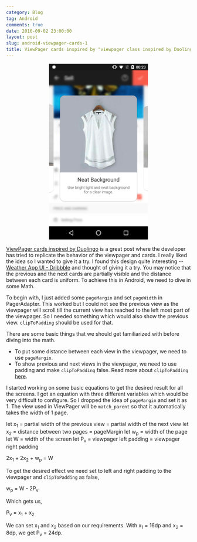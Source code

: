 ```yaml
---
category: Blog
tag: Android
comments: true
date: 2016-09-02 23:00:00
layout: post
slug: android-viewpager-cards-1
title: ViewPager cards inspired by "viewpager class inspired by Duolingo"
---
```


<p align="center">
	<img src="/assets/images/android_blur_img1.png"/>
</p>

[ViewPager cards inspired by Duolingo](https://rubensousa.github.io/2016/08/viewpagercards) is a great post where the developer has tried to replicate the behavior of the viewpager and cards. I really liked the idea so I wanted to give it a try. I found this design quite interesting -- [Weather App UI - Dribbble](https://dribbble.com/shots/2817827-Weather-App-UI) and thought of giving it a try. You may notice that the previous and the next cards are partially visible and the distance between each card is uniform. To achieve this in Android, we need to dive in some Math.

To begin with, I just added some `pageMargin` and set `pageWidth` in PagerAdapter. This worked but I could not see the previous view as the viewpager will scroll till the current view has reached to the left most part of the viewpager. So I needed something which would also show the previous view. `clipToPadding` should be used for that.

There are some basic things that we should get familiarized with before diving into the math.

 - To put some distance between each view in the viewpager, we need to use `pageMargin`.
 - To show previous and next views in the viewpager, we need to use padding and make `clipToPadding` false. Read more about `clipToPadding` [here](https://developer.android.com/reference/android/view/ViewGroup.html#attr_android:clipToPadding).

I started working on some basic equations to get the desired result for all the screens. I got an equation with three different variables which would be very difficult to configure. So I dropped the idea of `pageMargin` and set it as 1. The view used in ViewPager will be `match_parent` so that it automatically takes the width of 1 page.

let x<sub>1</sub> = partial width of the previous view = partial width of the next view
let x<sub>2</sub> = distance between two pages = pageMargin
let w<sub>p</sub> = width of the page
let W = width of the screen
let P<sub>v</sub> = viewpager left padding = viewpager right padding

2x<sub>1</sub> + 2x<sub>2</sub> + w<sub>p</sub> = W

To get the desired effect we need set to left and right padding to the viewpager and `clipToPadding` as false,

w<sub>p</sub> = W - 2P<sub>v</sub>

Which gets us,

P<sub>v</sub> = x<sub>1</sub> + x<sub>2</sub>

We can set x<sub>1</sub> and x<sub>2</sub> based on our requirements. With x<sub>1</sub> = 16dp and x<sub>2</sub> = 8dp, we get P<sub>v</sub> = 24dp. 